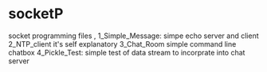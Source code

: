 # socketP
socket programming files , 
    1_Simple_Message:
        simpe echo server and client
    2_NTP_client
        it's self explanatory
    3_Chat_Room
        simple command line chatbox
    4_Pickle_Test:
        simple test of data stream to incorprate into chat server